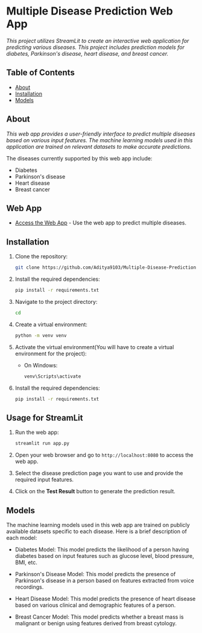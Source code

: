 # Multiple Disease Prediction Web App 



*This project utilizes StreamLit  to create an interactive web application for predicting various diseases. This project includes prediction models for diabetes, Parkinson's disease, heart disease, and breast cancer.*

## Table of Contents

- [About](#about)
- [Installation](#installation)
- [Models](#models)


## About

*This web app provides a user-friendly interface to predict multiple diseases based on various input features. The machine learning models used in this application are trained on relevant datasets to make accurate predictions.*

The diseases currently supported by this web app include:
- Diabetes
- Parkinson's disease
- Heart disease
- Breast cancer

## Web App

- [Access the Web App]() - Use the web app to predict multiple diseases.

## Installation

1. Clone the repository:
    ```bash
    git clone https://github.com/Aditya9103/Multiple-Disease-Prediction-Web-App.git
    ```

2. Install the required dependencies:
    ```bash
    pip install -r requirements.txt
    ```
3. Navigate to the project directory:

    ```bash
    cd 
    ```

4. Create a virtual environment:

    ```bash
    python -m venv venv
    ```
5. Activate the virtual environment(You will have to create a virtual environment for the project):

    - On Windows:

        ```bash
        venv\Scripts\activate
        ```

6. Install the required dependencies:

    ```bash
    pip install -r requirements.txt
    ```

## Usage for StreamLit

1. Run the web app:
   ```bash
   streamlit run app.py
   ```
2. Open your web browser and go to `http://localhost:8080` to access the web app.

3. Select the disease prediction page you want to use and provide the required input features.

4. Click on the **Test Result** button to generate the prediction result.



## Models

The machine learning models used in this web app are trained on publicly available datasets specific to each disease. Here is a brief description of each model:

- Diabetes Model: This model predicts the likelihood of a person having diabetes based on input features such as glucose level, blood pressure, BMI, etc.

- Parkinson's Disease Model: This model predicts the presence of Parkinson's disease in a person based on features extracted from voice recordings.

- Heart Disease Model: This model predicts the presence of heart disease based on various clinical and demographic features of a person.

- Breast Cancer Model: This model predicts whether a breast mass is malignant or benign using features derived from breast cytology.



